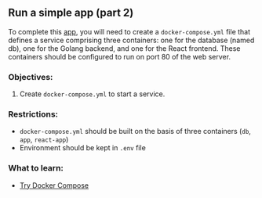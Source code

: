 ## Run a simple app (part 2) 
To complete this [app](https://github.com/exzvor/freedevopsworkspace/tree/main/app), you will 
need to create a `docker-compose.yml` file that defines 
a service comprising three containers: one for the database (named db), one for the 
Golang backend, and one for the React frontend. These containers should be configured 
to run on port 80 of the web server.

### Objectives:
1. Create `docker-compose.yml` to start a service.

### Restrictions:
- `docker-compose.yml` should be built on the basis of three containers (`db`, `app`, `react-app`)
- Environment should be kept in `.env` file

### What to learn:
- [Try Docker Compose](https://docs.docker.com/compose/gettingstarted/)
